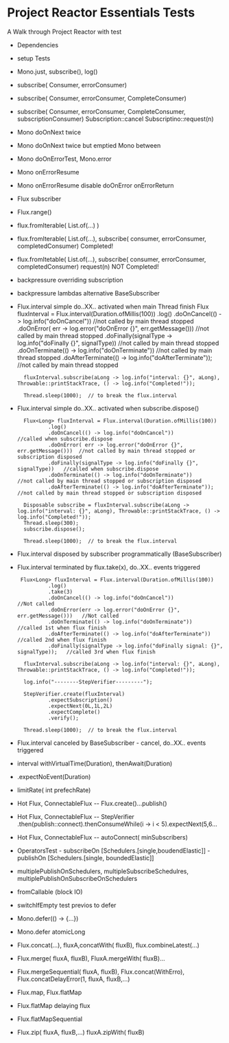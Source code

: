 # Project Reactor Essentials Tests
A Walk through Project Reactor with test


- Dependencies
- setup Tests
- Mono.just, subscribe(), log()
- subscribe( Consumer, errorConsumer)
- subscribe( Consumer, errorConsumer, CompleteConsumer)
- subscribe( Consumer, errorConsumer, CompleteConsumer, subscriptionConsumer)
   Subscription::cancel
   Subscriptino::request(n)
- Mono doOnNext twice
- Mono doOnNext twice but emptied Mono between
- Mono doOnErrorTest, Mono.error
- Mono onErrorResume
- Mono onErrorResume disable doOnError onErrorReturn
- Flux subscriber
- Flux.range()
- flux.fromIterable( List.of(...) )
- flux.fromIterable( List.of(...), subscribe( consumer, errorConsumer, completedConsumer) Completed!
- flux.fromItetable( List.of(...), subscribe( consumer, errorConsumer, completedConsumer) request(n) NOT Completed!
- backpressure overriding subscription
- backpressure lambdas alternative BaseSubscriber
- Flux.interval simple do..XX.. activated when main Thread finish
        Flux<Long> fluxInterval = Flux.interval(Duration.ofMillis(100))
                .log()
                .doOnCancel(() -> log.info("doOnCancel"))                        //not called by main thread stopped
                .doOnError( err -> log.error("doOnError {}", err.getMessage()))  //not called by main thread stopped
                .doFinally(signalType -> log.info("doFinally {}", signalType))   //not called by main thread stopped
                .doOnTerminate(() -> log.info("doOnTerminate"))                  //not called by main thread stopped
                .doAfterTerminate(() -> log.info("doAfterTerminate"));           //not called by main thread stopped

        fluxInterval.subscribe(aLong -> log.info("interval: {}", aLong), Throwable::printStackTrace, () -> log.info("Completed!"));

        Thread.sleep(1000);  // to break the flux.interval

- Flux.interval simple do..XX.. activated when subscribe.dispose()

        Flux<Long> fluxInterval = Flux.interval(Duration.ofMillis(100))
                .log()
                .doOnCancel(() -> log.info("doOnCancel"))                        //called when subscribe.dispose
                .doOnError( err -> log.error("doOnError {}", err.getMessage()))  //not called by main thread stopped or subscription disposed
                .doFinally(signalType -> log.info("doFinally {}", signalType))   //called when subscribe.dispose
                .doOnTerminate(() -> log.info("doOnTerminate"))                  //not called by main thread stopped or subscription disposed
                .doAfterTerminate(() -> log.info("doAfterTerminate"));           //not called by main thread stopped or subscription disposed

        Disposable subscribe = fluxInterval.subscribe(aLong -> log.info("interval: {}", aLong), Throwable::printStackTrace, () -> log.info("Completed!"));
        Thread.sleep(300);
        subscribe.dispose();

        Thread.sleep(1000);  // to break the flux.interval

- Flux.interval disposed by subscriber programmatically (BaseSubscriber)
- Flux.interval terminated by flux.take(x), do..XX.. events triggered

       Flux<Long> fluxInterval = Flux.interval(Duration.ofMillis(100))
                .log()
                .take(3)
                .doOnCancel(() -> log.info("doOnCancel"))                        //Not called
                .doOnError(err -> log.error("doOnError {}", err.getMessage()))   //Not called
                .doOnTerminate(() -> log.info("doOnTerminate"))                           //called 1st when flux finish
                .doAfterTerminate(() -> log.info("doAfterTerminate"))                     //called 2nd when flux finish
                .doFinally(signalType -> log.info("doFinally signal: {}", signalType));   //called 3rd when flux finish

        fluxInterval.subscribe(aLong -> log.info("interval: {}", aLong), Throwable::printStackTrace, () -> log.info("Completed!"));

        log.info("--------StepVerifier---------");

        StepVerifier.create(fluxInterval)
                .expectSubscription()
                .expectNext(0L,1L,2L)
                .expectComplete()
                .verify();

        Thread.sleep(1000);  // to break the flux.interval

- Flux.interval canceled by BaseSubscriber - cancel, do..XX.. events triggered
- interval withVirtualTime(Duration), thenAwait(Duration)
- .expectNoEvent(Duration)
- limitRate( int prefechRate)
- Hot Flux, ConnectableFlux<T> -- Flux.create()...publish()
- Hot Flux, ConnectableFlux<T> -- StepVerifier .then(publish::connect).thenConsumeWhile(i -> i < 5).expectNext(5,6...
- Hot Flux, ConnectableFlux<T> -- autoConnect( minSubscribers)
- OperatorsTest - subscribeOn [Schedulers.[single,boudendElastic]] - publishOn [Schedulers.[single, boundedElastic]]
- multiplePublishOnSchedulers, multipleSubscribeSchedulres, multiplePublishOnSubscribeOnSchedulers
- fromCallable (block IO)
- switchIfEmpty test previos to defer
- Mono.defer(() -> {...})
- Mono.defer atomicLong
- Flux.concat(...), fluxA,concatWith( fluxB), flux.combineLatest(...)
- Flux.merge( fluxA, fluxB), FluxA.mergeWith( fluxB)...
- Flux.mergeSequential( fluxA, fluxB), Flux.concat(WithErro), Flux.concatDelayError(1, fluxA, fluxB,...)
- Flux.map, Flux.flatMap
- Flux.flatMap delaying flux
- Flux.flatMapSequential
- Flux.zip( fluxA, fluxB,...) fluxA.zipWith( fluxB)